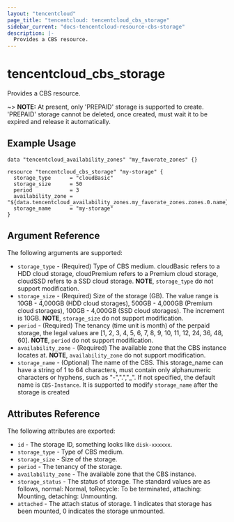 ```yaml
---
layout: "tencentcloud"
page_title: "tencentcloud: tencentcloud_cbs_storage"
sidebar_current: "docs-tencentcloud-resource-cbs-storage"
description: |-
  Provides a CBS resource.
---
```


# tencentcloud_cbs_storage

Provides a CBS resource.

~> **NOTE:** At present, only 'PREPAID' storage is supported to create. 'PREPAID' storage cannot be deleted, once created, must wait it to be expired and release it automatically.

## Example Usage

```hcl
data "tencentcloud_availability_zones" "my_favorate_zones" {}

resource "tencentcloud_cbs_storage" "my-storage" {
  storage_type      = "cloudBasic"
  storage_size      = 50
  period            = 3
  availability_zone = "${data.tencentcloud_availability_zones.my_favorate_zones.zones.0.name}"
  storage_name      = "my-storage"
}
```

## Argument Reference

The following arguments are supported:

* `storage_type` - (Required) Type of CBS medium. cloudBasic refers to a HDD cloud storage, cloudPremium refers to a Premium cloud storage, cloudSSD refers to a SSD cloud storage. **NOTE**, `storage_type` do not support modification.
* `storage_size` - (Required) Size of the storage (GB). The value range is 10GB - 4,000GB (HDD cloud storages), 500GB - 4,000GB (Premium cloud storages), 100GB - 4,000GB (SSD cloud storages). The increment is 10GB. **NOTE**,  `storage_size` do not support modification.
* `period` - (Required) The tenancy (time unit is month) of the perpaid storage, the legal values are [1, 2, 3, 4, 5, 6, 7, 8, 9, 10, 11, 12, 24, 36, 48, 60]. **NOTE**, `period` do not support modification.
* `availability_zone` - (Required) The available zone that the CBS instance locates at. **NOTE**, `availability_zone` do not support modification.
* `storage_name` - (Optional) The name of the CBS. This storage_name can have a string of 1 to 64 characters, must contain only alphanumeric characters or hyphens, such as "-",".","_". If not specified, the default name is `CBS-Instance`. It is supported to modify `storage_name` after the storage is created


## Attributes Reference

The following attributes are exported:

* `id` - The storage ID, something looks like `disk-xxxxxx`.
* `storage_type` - Type of CBS medium.
* `storage_size` - Size of the storage.
* `period` - The tenancy of the storage.
* `availability_zone` - The available zone that the CBS instance.
* `storage_status` - The status of storage. The standard values are as follows, normal: Normal, toRecycle: To be terminated, attaching: Mounting, detaching: Unmounting.
* `attached` - The attach status of storage. 1 indicates that storage has been mounted, 0 indicates the storage unmounted.
